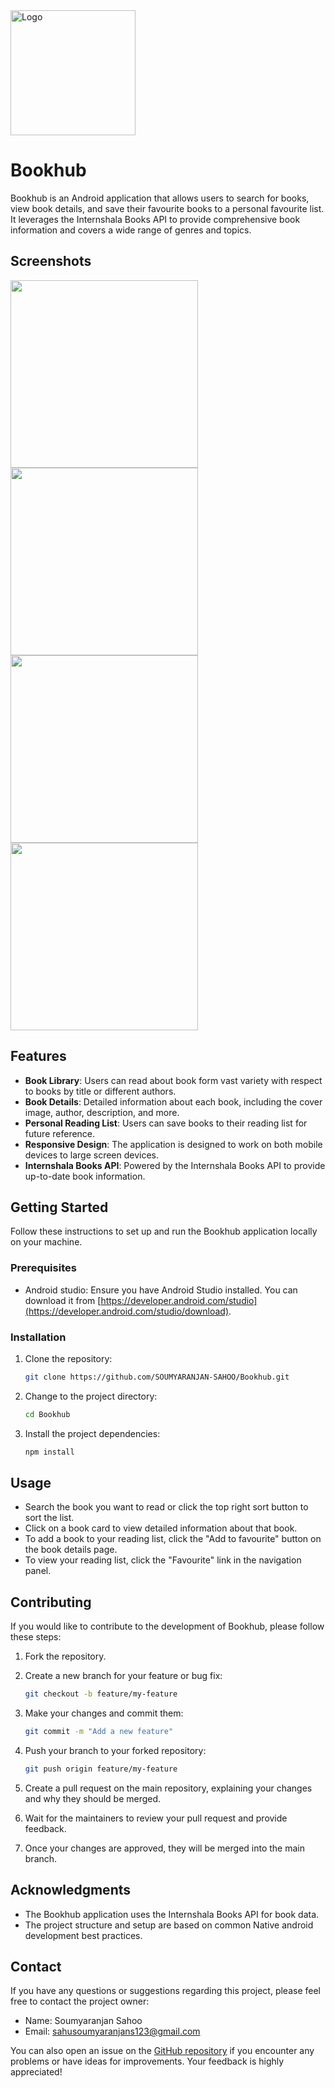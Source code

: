 <img src="https://github.com/SOUMYARANJAN-SAHOO/Bookhub/blob/master/Screenshots/book_app_icon_web.png" alt="Logo" width="200" height="200">

# Bookhub

Bookhub is an Android application that allows users to search for books, view book details, and save their favourite books to a personal favourite list. It leverages the Internshala Books API to provide comprehensive book information and covers a wide range of genres and topics.

## Screenshots
<img src="https://github.com/SOUMYARANJAN-SAHOO/Bookhub/blob/master/Screenshots/WhatsApp%20Image%202023-09-02%20at%2011.19.41%20(1).jpeg" width="300">
<img src="https://github.com/SOUMYARANJAN-SAHOO/Bookhub/blob/master/Screenshots/WhatsApp%20Image%202023-09-02%20at%2011.19.41.jpeg" width="300">
<img src="https://github.com/SOUMYARANJAN-SAHOO/Bookhub/blob/master/Screenshots/WhatsApp%20Image%202023-09-02%20at%2011.19.40%20(1).jpeg" width="300">
<img src="https://github.com/SOUMYARANJAN-SAHOO/Bookhub/blob/master/Screenshots/WhatsApp%20Image%202023-09-02%20at%2011.19.40.jpeg" width="300">


        
## Features

- **Book Library**: Users can read about book form vast variety with respect to books by title or different authors.
- **Book Details**: Detailed information about each book, including the cover image, author, description, and more.
- **Personal Reading List**: Users can save books to their reading list for future reference.
- **Responsive Design**: The application is designed to work on both mobile devices to large screen devices.
- **Internshala Books API**: Powered by the Internshala Books API to provide up-to-date book information.
## Getting Started

Follow these instructions to set up and run the Bookhub application locally on your machine.


### Prerequisites

- Android studio: Ensure you have Android Studio installed. You can download it from [https://developer.android.com/studio](https://developer.android.com/studio/download).

### Installation
1. Clone the repository:

   ```bash
   git clone https://github.com/SOUMYARANJAN-SAHOO/Bookhub.git
   ``` 
2. Change to the project directory:

    ```bash
    cd Bookhub
    ```

4. Install the project dependencies:

   ```bash
   npm install
   ```
    


## Usage

- Search the book you want to read or click the top right sort button to sort the list.
- Click on a book card to view detailed information about that book.
- To add a book to your reading list, click the "Add to favourite" button on the book details page.
- To view your reading list, click the "Favourite" link in the navigation panel.
## Contributing

If you would like to contribute to the development of Bookhub, please follow these steps:

1. Fork the repository.

2. Create a new branch for your feature or bug fix:

   ```bash
   git checkout -b feature/my-feature
   ```

3. Make your changes and commit them:

   ```bash
   git commit -m "Add a new feature"
   ```

4. Push your branch to your forked repository:

   ```bash
   git push origin feature/my-feature
   ```

5. Create a pull request on the main repository, explaining your changes and why they should be merged.

6. Wait for the maintainers to review your pull request and provide feedback.

7. Once your changes are approved, they will be merged into the main branch.

## Acknowledgments

- The Bookhub application uses the Internshala Books API for book data.
- The project structure and setup are based on common Native android development best practices.

## Contact

If you have any questions or suggestions regarding this project, please feel free to contact the project owner:

- Name: Soumyaranjan Sahoo
- Email: sahusoumyaranjans123@gmail.com

You can also open an issue on the [GitHub repository](https://github.com/SOUMYARANJAN-SAHOO/Bookhub) if you encounter any problems or have ideas for improvements. Your feedback is highly appreciated!
